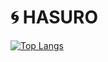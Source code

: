 # 🌀 HASURO

[![Top Langs](https://github-readme-stats.vercel.app/api/top-langs/?username=inoren_ten&layout=compact&langs_count=6)](https://github.com/anuraghazra/github-readme-stats)
